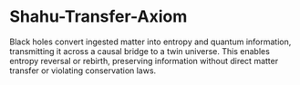 # Shahu-Transfer-Axiom
Black holes convert ingested matter into entropy and quantum information, transmitting it across a causal bridge to a twin universe. This enables entropy reversal or rebirth, preserving information without direct matter transfer or violating conservation laws.
